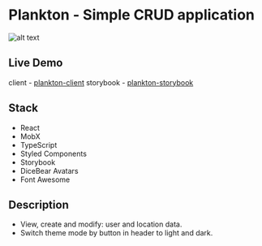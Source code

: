 # Plankton - Simple CRUD application

![alt text](https://i.ibb.co/0fMfzn6/Screenshot-20211004-221339.png)

## Live Demo

client - [plankton-client](https://yaroslavweb.github.io/plankton-client/)
storybook - [plankton-storybook](https://plankton-storybook.herokuapp.com/)

## Stack

- React
- MobX
- TypeScript
- Styled Components
- Storybook
- DiceBear Avatars
- Font Awesome

## Description

- View, сreate and modify: user and location data.
- Switch theme mode by button in header to light and dark.
